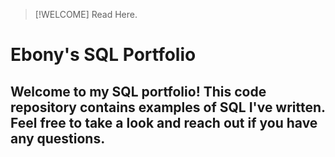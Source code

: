 > [!WELCOME]
> Read Here.


# Ebony's SQL Portfolio
## Welcome to my SQL portfolio! This code repository contains examples of SQL I've written. Feel free to take a look and reach out if you have any questions.
